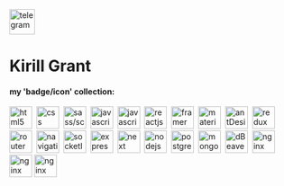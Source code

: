<a href="https://t.me/kirillgrant" target="_blank">
      <img src="https://cdn-icons-png.flaticon.com/512/2111/2111646.png" width="45" height="45" alt="telegram" />
</a>
<h1>Kirill Grant</h1>
<h4>my 'badge/icon' collection: </h4>
<div>
      <img src="https://cdn.jsdelivr.net/gh/devicons/devicon@latest/icons/html5/html5-original-wordmark.svg" title="html5" alt="html5" width="40" height="40"/>&nbsp
      <img src="https://cdn.jsdelivr.net/gh/devicons/devicon@latest/icons/css3/css3-original-wordmark.svg" title="css" alt="css" width="40" height="40"/>&nbsp
      <img src="https://cdn.jsdelivr.net/gh/devicons/devicon@latest/icons/sass/sass-original.svg" title="sass" alt="sass/scss" width="40" height="40"/>&nbsp;
      <img src="https://cdn.jsdelivr.net/gh/devicons/devicon@latest/icons/javascript/javascript-original.svg" title="javascript" alt="javascript" width="40" height="40"/>&nbsp
      <img src="https://cdn.jsdelivr.net/gh/devicons/devicon@latest/icons/typescript/typescript-original.svg" title="javascript" alt="javascript" width="40" height="40"/>&nbsp
      <img src="https://cdn.jsdelivr.net/gh/devicons/devicon@latest/icons/react/react-original.svg"  alt="reactjs" width="40" height="40"/>&nbsp
      <img src="https://cdn.jsdelivr.net/gh/devicons/devicon@latest/icons/framermotion/framermotion-original-wordmark.svg" title="framer" alt="framer" width="40" height="40"/>&nbsp
      <img src="https://cdn.jsdelivr.net/gh/devicons/devicon@latest/icons/materialui/materialui-plain.svg" title="material" alt="material" width="40" height="40"/>&nbsp
      <img src="https://cdn.jsdelivr.net/gh/devicons/devicon@latest/icons/antdesign/antdesign-plain.svg" title="antDesign" alt="antDesign" width="40" height="40"/>&nbsp
      <img src="https://cdn.jsdelivr.net/gh/devicons/devicon@latest/icons/redux/redux-original.svg" title="redux" alt="redux" width="40" height="40"/>&nbsp;
      <img src="https://cdn.jsdelivr.net/gh/devicons/devicon@latest/icons/reactrouter/reactrouter-original.svg" title="routerDom" alt="routerDom" width="40" height="40"/>&nbsp;
      <img src="https://cdn.jsdelivr.net/gh/devicons/devicon@latest/icons/reactnavigation/reactnavigation-original.svg" title="navigation" alt="navigation" width="40" height="40"/>&nbsp;
      <img src="https://cdn.jsdelivr.net/gh/devicons/devicon@latest/icons/socketio/socketio-original.svg" title="socketIo" alt="socketIo" width="40" height="40"/>&nbsp
      <img src="https://cdn.jsdelivr.net/gh/devicons/devicon@latest/icons/express/express-original-wordmark.svg" title="express2" alt="express2" width="40" height="40"/>&nbsp
      <img src="https://cdn.jsdelivr.net/gh/devicons/devicon@latest/icons/nextjs/nextjs-plain.svg" title="next" alt="next" width="40" height="40"/>&nbsp
      <img src="https://cdn.jsdelivr.net/gh/devicons/devicon@latest/icons/nodejs/nodejs-original-wordmark.svg" title="nodejs" alt="nodejs" width="40" height="40"/>&nbsp
      <img src="https://cdn.jsdelivr.net/gh/devicons/devicon@latest/icons/postgresql/postgresql-original-wordmark.svg" title="postgreSQl" alt="postgreSQL" width="40" height="40"/>&nbsp
      <img src="https://cdn.jsdelivr.net/gh/devicons/devicon@latest/icons/mongodb/mongodb-plain.svg" title="mongodb" alt="mongodb" width="40" height="40"/>&nbsp
      <img src="https://cdn.jsdelivr.net/gh/devicons/devicon@latest/icons/dbeaver/dbeaver-original.svg" title="dBeaver" alt="dBeaver" width="40" height="40"/>&nbsp
      <img src="https://cdn.jsdelivr.net/gh/devicons/devicon@latest/icons/nginx/nginx-original.svg" title="nginx" alt="nginx" width="40" height="40"/>&nbsp  
      <img src="https://cdn.jsdelivr.net/gh/devicons/devicon@latest/icons/neovim/neovim-original.svg" title="neoVim" alt="nginx" width="40" height="40"/>  
      <img src="https://cdn.jsdelivr.net/gh/devicons/devicon@latest/icons/ubuntu/ubuntu-original.svg" title="ubuntu" alt="nginx" width="40" height="40" />&nbsp
          
</div>
